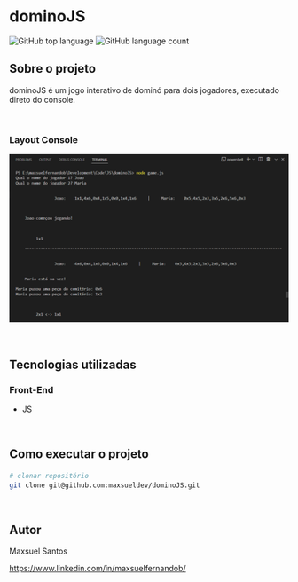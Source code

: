 # dominoJS

![GitHub top language](https://img.shields.io/github/languages/top/maxsueldev/dominoJS?color=green)
![GitHub language count](https://img.shields.io/github/languages/count/maxsueldev/dominoJS?color=green)

## Sobre o projeto

dominoJS é um jogo interativo de dominó para dois jogadores, executado direto do console. 

<br>

### Layout Console

![Print screen dominoJS](img/print1.png)

<br>

## Tecnologias utilizadas

### Front-End
* JS

<br>

## Como executar o projeto
```bash
# clonar repositório
git clone git@github.com:maxsueldev/dominoJS.git

```

<br>

## Autor
Maxsuel Santos

<https://www.linkedin.com/in/maxsuelfernandob/>
